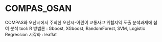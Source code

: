# COMPAS_OSAN
COMPAS와 오산시에서 주최한 오산시-어린이 교통사고 위험지역 도출 분석과제에 참여
분석 tool: R
방법론 : Gboost, XGboost, RandomForest, SVM, Logistic Regression
시각화 : leaflat
